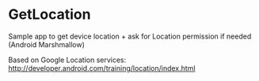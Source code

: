 # GetLocation
Sample app to get device location + ask for Location permission if needed (Android Marshmallow)

Based on Google Location services:
http://developer.android.com/training/location/index.html
